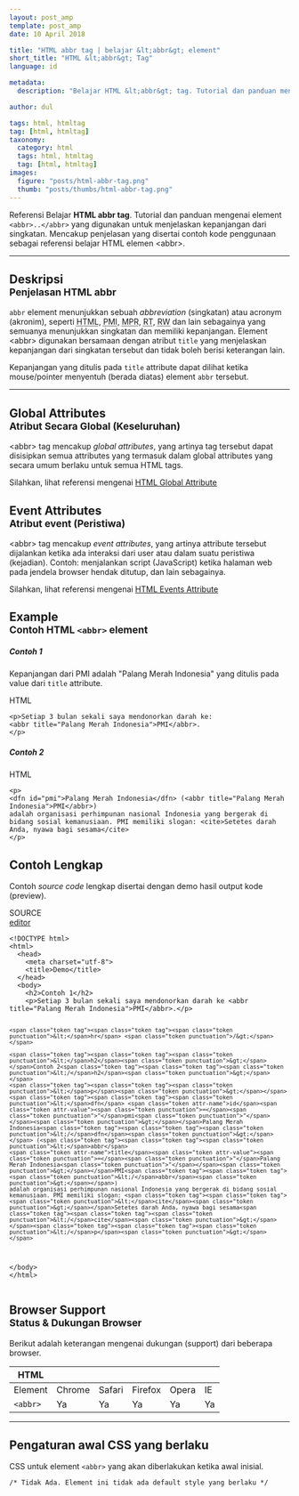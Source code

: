 ```yaml
---
layout: post_amp
template: post_amp
date: 10 April 2018

title: "HTML abbr tag | belajar &lt;abbr&gt; element"
short_title: "HTML &lt;abbr&gt; Tag"
language: id

metadata:
  description: "Belajar HTML &lt;abbr&gt; tag. Tutorial dan panduan mengenai element &lt;abbr&gt;..&lt;/abbr&gt;, penjelasan dengan contoh kode penggunaan sebagai referensi belajar HTML tag &lt;abbr&gt;"

author: dul

tags: html, htmltag
tag: [html, htmltag]
taxonomy:
  category: html
  tags: html, htmltag
  tag: [html, htmltag]
images:
  figure: "posts/html-abbr-tag.png"
  thumb: "posts/thumbs/html-abbr-tag.png"
---
```

<p class="text-muted">
Referensi Belajar <strong>HTML abbr tag</strong>. Tutorial dan panduan mengenai element <code>&lt;abbr&gt;..&lt;/abbr&gt;</code> yang digunakan untuk menjelaskan kepanjangan dari singkatan. Mencakup penjelasan yang disertai contoh kode penggunaan sebagai referensi belajar HTML <span lang="id">elemen</span> &lt;abbr&gt;.
</p>
<hr class="uk-article-divider">

<h2 class="title-sub bd-danger bd-left bd-left-only">Deskripsi <br>
<small>Penjelasan HTML <span class="highlight">abbr</span></small>
</h2>
<p>
<code>abbr</code> element menunjukkan sebuah <em>abbreviation</em> (singkatan) atau acronym (akronim), seperti <abbr title="HyperText Markup Language">HTML</abbr>, <abbr title="Palang Merah Indonesia">PMI</abbr>, <abbr title="Majelis Permusyawaratan Rakyat">MPR</abbr>, <abbr title="Rukun Tetangga">RT</abbr>, <abbr title="Rukun Warga">RW</abbr> dan lain sebagainya yang semuanya menunjukkan singkatan dan memiliki kepanjangan. Element &lt;abbr&gt; digunakan bersamaan dengan atribut <code>title</code> yang menjelaskan kepanjangan dari singkatan tersebut dan tidak boleh berisi keterangan lain.</p>
<p>Kepanjangan yang ditulis pada <code>title</code> attribute dapat dilihat ketika mouse/pointer menyentuh (berada diatas) element <code>abbr</code> tersebut.</p>

<hr class="uk-article-divider">

<!-- Global Attributes -->
<section id="global-attribute">
<h2 class="title-sub bd-danger bd-left bd-left-only">Global Attributes <br>
<small>Atribut Secara Global (Keseluruhan)</small>
</h2>
<div class="">
<p>&lt;abbr&gt; tag mencakup <em>global attributes</em>, yang artinya tag tersebut dapat disisipkan semua attributes yang termasuk dalam global attributes yang secara umum berlaku untuk semua HTML tags.</p>
<div class="footer-callout info">
<p>Silahkan, lihat referensi mengenai <a href="/tutorial/html/html-global-attribute.html">HTML Global Attribute</a></p>
</div>
</div>
</section>

<!-- Event Attributes -->
<section>
<h2 class="title-sub bd-danger bd-left bd-left-only">Event Attributes <br>
<small>Atribut event  (Peristiwa)</small>
</h2>
<div class="dul-callout dul-callout-warning">
<p>&lt;abbr&gt; tag mencakup <em>event attributes</em>, yang artinya attribute tersebut dijalankan ketika ada interaksi dari user atau dalam suatu peristiwa (kejadian). Contoh: menjalankan script (JavaScript) ketika halaman web pada jendela browser hendak ditutup, dan lain sebagainya.</p>
<div class="footer-callout warning">
<p>Silahkan, lihat referensi mengenai <a href="/tutorial/html/html-event-attribute.html">HTML Events Attribute</a></p>
</div>
</div>
</section>
<!-- begin sl-featured -->
<div class="row sl-featured"><div id="sl-in-ar" class="col-xs-12"><amp-ad layout="responsive" width="500" height="350" data-ad-layout="in-article" data-ad-format="fluid" type="adsense" data-ad-client="ca-pub-3288866780282962" data-ad-slot="7963371614"></amp-ad></div></div>
<!-- end sl-featured -->
<section id="example">
<h2 class="title-sub bd-danger bd-left bd-left-only">Example<br>
<small>Contoh HTML <code>&lt;abbr&gt;</code> element</small>
</h2>
<div class="dul-block">
<h5>Contoh 1
</h5>
<p>Kepanjangan dari PMI adalah "Palang Merah Indonesia" yang ditulis pada value dari <code>title</code> attribute.</p>
<!-- example HTML code -->
<div class="icard">
<div class="icard-heading clearfix co-wh bg-pi2">
<div class="icard-bar">
<div class="icard-bar-left pull-left">
<i class="fa fa-html5" aria-hidden="true"></i>
<span>HTML</span>
</div>

</div>
</div>
<div class="icard-body icode itheme">
<pre class="prettyprint linenums line-numbers highlight language-markup" data-line="2"><code data-language="html" class="html  language-markup"><span class="token tag"><span class="token tag"><span class="token punctuation">&lt;</span>p</span><span class="token punctuation">&gt;</span></span>Setiap 3 bulan sekali saya mendonorkan darah ke:
<span class="token tag"><span class="token tag"><span class="token punctuation">&lt;</span>abbr</span> <span class="token attr-name">title</span><span class="token attr-value"><span class="token punctuation">=</span><span class="token punctuation">"</span>Palang Merah Indonesia<span class="token punctuation">"</span></span><span class="token punctuation">&gt;</span></span>PMI<span class="token tag"><span class="token tag"><span class="token punctuation">&lt;/</span>abbr</span><span class="token punctuation">&gt;</span></span>.
<span class="token tag"><span class="token tag"><span class="token punctuation">&lt;/</span>p</span><span class="token punctuation">&gt;</span></span><span aria-hidden="true" class="line-numbers-rows"><span></span><span></span><span></span></span></code>
</pre>
</div>
</div>
<h5>Contoh 2
</h5>
<!-- example HTML code -->
<div class="icard">
<div class="icard-heading clearfix co-wh bg-pi2">
<div class="icard-bar">
<div class="icard-bar-left pull-left">
<i class="fa fa-html5" aria-hidden="true"></i>
<span>HTML</span>
</div>

</div>
</div>
<div class="icard-body icode itheme">
<pre class="prettyprint linenums line-numbers highlight language-markup"><code data-language="html" class="html  language-markup"><span class="token tag"><span class="token tag"><span class="token punctuation">&lt;</span>p</span><span class="token punctuation">&gt;</span></span>
<span class="token tag"><span class="token tag"><span class="token punctuation">&lt;</span>dfn</span> <span class="token attr-name">id</span><span class="token attr-value"><span class="token punctuation">=</span><span class="token punctuation">"</span>pmi<span class="token punctuation">"</span></span><span class="token punctuation">&gt;</span></span>Palang Merah Indonesia<span class="token tag"><span class="token tag"><span class="token punctuation">&lt;/</span>dfn</span><span class="token punctuation">&gt;</span></span> (<span class="token tag"><span class="token tag"><span class="token punctuation">&lt;</span>abbr</span> <span class="token attr-name">title</span><span class="token attr-value"><span class="token punctuation">=</span><span class="token punctuation">"</span>Palang Merah Indonesia<span class="token punctuation">"</span></span><span class="token punctuation">&gt;</span></span>PMI<span class="token tag"><span class="token tag"><span class="token punctuation">&lt;/</span>abbr</span><span class="token punctuation">&gt;</span></span>)
adalah organisasi perhimpunan nasional Indonesia yang bergerak di bidang sosial kemanusiaan. PMI memiliki slogan: <span class="token tag"><span class="token tag"><span class="token punctuation">&lt;</span>cite</span><span class="token punctuation">&gt;</span></span>Setetes darah Anda, nyawa bagi sesama<span class="token tag"><span class="token tag"><span class="token punctuation">&lt;/</span>cite</span><span class="token punctuation">&gt;</span></span>
<span class="token tag"><span class="token tag"><span class="token punctuation">&lt;/</span>p</span><span class="token punctuation">&gt;</span></span><span aria-hidden="true" class="line-numbers-rows"><span></span><span></span><span></span><span></span></span></code>
</pre>
</div>
</div>
</div>
</section>

<h2 class="title-sub bd-danger bd-left bd-left-only">Contoh Lengkap
</h2>
<p>Contoh <em>source code</em> lengkap disertai dengan demo hasil output kode (preview).</p>
<div class="icard">
<div class="icard-heading clearfix co-wh bg-pi2">
<div class="icard-bar">
<div class="icard-bar-left pull-left">
<i class="fa fa-html5" aria-hidden="true"></i>
<span>SOURCE</span>
</div>
<div class="icard-bar-right pull-right">
<a href="/example/html/tag/abbr.html" target="_blank" rel="nofollow"><span>editor</span><i class="fa fa-external-link"></i></a>
</div>
</div>
</div>
<div class="icard-body icode itheme bg-gr3">
<pre class="prettyprint highlight  language-markup"><code data-language="html" class="inline  language-markup"><span class="token doctype">&lt;!DOCTYPE html&gt;</span>
<span class="token tag"><span class="token tag"><span class="token punctuation">&lt;</span>html</span><span class="token punctuation">&gt;</span></span>
  <span class="token tag"><span class="token tag"><span class="token punctuation">&lt;</span>head</span><span class="token punctuation">&gt;</span></span>
    <span class="token tag"><span class="token tag"><span class="token punctuation">&lt;</span>meta</span> <span class="token attr-name">charset</span><span class="token attr-value"><span class="token punctuation">=</span><span class="token punctuation">"</span>utf-8<span class="token punctuation">"</span></span><span class="token punctuation">&gt;</span></span>
    <span class="token tag"><span class="token tag"><span class="token punctuation">&lt;</span>title</span><span class="token punctuation">&gt;</span></span>Demo<span class="token tag"><span class="token tag"><span class="token punctuation">&lt;/</span>title</span><span class="token punctuation">&gt;</span></span>
  <span class="token tag"><span class="token tag"><span class="token punctuation">&lt;/</span>head</span><span class="token punctuation">&gt;</span></span>
  <span class="token tag"><span class="token tag"><span class="token punctuation">&lt;</span>body</span><span class="token punctuation">&gt;</span></span>
    <span class="token tag"><span class="token tag"><span class="token punctuation">&lt;</span>h2</span><span class="token punctuation">&gt;</span></span>Contoh 1<span class="token tag"><span class="token tag"><span class="token punctuation">&lt;/</span>h2</span><span class="token punctuation">&gt;</span></span>
    <span class="token tag"><span class="token tag"><span class="token punctuation">&lt;</span>p</span><span class="token punctuation">&gt;</span></span>Setiap 3 bulan sekali saya mendonorkan darah ke <span class="token tag"><span class="token tag"><span class="token punctuation">&lt;</span>abbr</span> <span class="token attr-name">title</span><span class="token attr-value"><span class="token punctuation">=</span><span class="token punctuation">"</span>Palang Merah Indonesia<span class="token punctuation">"</span></span><span class="token punctuation">&gt;</span></span>PMI<span class="token tag"><span class="token tag"><span class="token punctuation">&lt;/</span>abbr</span><span class="token punctuation">&gt;</span></span>.<span class="token tag"><span class="token tag"><span class="token punctuation">&lt;/</span>p</span><span class="token punctuation">&gt;</span></span>

    <span class="token tag"><span class="token tag"><span class="token punctuation">&lt;</span>hr</span> <span class="token punctuation">/&gt;</span></span>

    <span class="token tag"><span class="token tag"><span class="token punctuation">&lt;</span>h2</span><span class="token punctuation">&gt;</span></span>Contoh 2<span class="token tag"><span class="token tag"><span class="token punctuation">&lt;/</span>h2</span><span class="token punctuation">&gt;</span></span>
    <span class="token tag"><span class="token tag"><span class="token punctuation">&lt;</span>p</span><span class="token punctuation">&gt;</span></span><span class="token tag"><span class="token tag"><span class="token punctuation">&lt;</span>dfn</span> <span class="token attr-name">id</span><span class="token attr-value"><span class="token punctuation">=</span><span class="token punctuation">"</span>pmi<span class="token punctuation">"</span></span><span class="token punctuation">&gt;</span></span>Palang Merah Indonesia<span class="token tag"><span class="token tag"><span class="token punctuation">&lt;/</span>dfn</span><span class="token punctuation">&gt;</span></span> (<span class="token tag"><span class="token tag"><span class="token punctuation">&lt;</span>abbr</span>
    <span class="token attr-name">title</span><span class="token attr-value"><span class="token punctuation">=</span><span class="token punctuation">"</span>Palang Merah Indonesia<span class="token punctuation">"</span></span><span class="token punctuation">&gt;</span></span>PMI<span class="token tag"><span class="token tag"><span class="token punctuation">&lt;/</span>abbr</span><span class="token punctuation">&gt;</span></span>)
    adalah organisasi perhimpunan nasional Indonesia yang bergerak di bidang sosial kemanusiaan. PMI memiliki slogan: <span class="token tag"><span class="token tag"><span class="token punctuation">&lt;</span>cite</span><span class="token punctuation">&gt;</span></span>Setetes darah Anda, nyawa bagi sesama<span class="token tag"><span class="token tag"><span class="token punctuation">&lt;/</span>cite</span><span class="token punctuation">&gt;</span></span><span class="token tag"><span class="token tag"><span class="token punctuation">&lt;/</span>p</span><span class="token punctuation">&gt;</span></span>
  <span class="token tag"><span class="token tag"><span class="token punctuation">&lt;/</span>body</span><span class="token punctuation">&gt;</span></span>
<span class="token tag"><span class="token tag"><span class="token punctuation">&lt;/</span>html</span><span class="token punctuation">&gt;</span></span></code>
</pre>
</div>
</div>
<!-- Browser Support -->
<aside id="browser">
<h2 class="title-sub bd-danger bd-left bd-left-only">Browser Support <br>
<small>Status &amp; Dukungan Browser </small>
</h2>
<p>Berikut adalah keterangan mengenai dukungan (support) dari beberapa browser.</p>
<div class="table-responsive uk-overflow-container">
<table class="table uk-table uk-text-nowrap full-width">
<thead>
<tr>
<th>HTML</th>
<th title="Chrome"><i class="fa fa-chrome fa fa-lg"></i></th>
<th title="Safari"><i class="fa fa-safari fa fa-lg"></i></th>
<th title="Firefox"><i class="fa fa-firefox fa fa-lg"></i></th>
<th title="Opera"><i class="fa fa-opera fa fa-lg"></i></th>
<th title="Internet Explorer"><i class="fa fa-internet-explorer fa fa-lg"></i></th>
</tr>
</thead>
<tbody>
<tr>
<td>Element</td>
<td>Chrome</td>
<td>Safari</td>
<td>Firefox</td>
<td>Opera</td>
<td>IE</td>
</tr>
<tr>
<td><code>&lt;abbr&gt;</code></td>
<td class="success">Ya</td>
<td class="success">Ya</td>
<td class="success">Ya</td>
<td class="success">Ya</td>
<td class="success">Ya</td>
</tr>
</tbody>
</table>
</div>

<hr class="uk-article-divider">
<!-- Default CSS -->
<div class="dul-block">
<h2 class="title-sub bd-danger bd-left bd-left-only">Pengaturan awal CSS yang berlaku&nbsp;</h2>
<p>CSS untuk element <code>&lt;abbr&gt;</code> yang akan diberlakukan ketika awal inisial.</p>
<div class="icode itheme css">
<pre class="prettyprint highlight language-css"><code data-language="css" class=" inline language-css"><span class="token comment">/* Tidak Ada. Element ini tidak ada default style yang berlaku */</span></code></pre>
</div>
</div>
</aside>